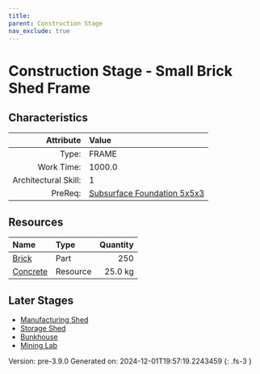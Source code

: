 ```yaml
---
title: 
parent: Construction Stage
nav_exclude: true
---
```

# Construction Stage - Small Brick Shed Frame


## Characteristics

| Attribute      | Value |
|--------:|:------|
|Type:|FRAME|
|Work Time:|1000.0|
|Architectural Skill:|1|
|PreReq:|[Subsurface Foundation 5x5x3](../construction/subsurface-foundation-5x5x3.html)|

## Resources

| Name | Type | Quantity |
|:-----|:-----|-----:|
|[Brick](../part/brick.html)|Part|250|
|[Concrete](../resource/concrete.html)|Resource|25.0 kg|

## Later Stages
- [Manufacturing Shed](../construction/manufacturing-shed.html)
- [Storage Shed](../construction/storage-shed.html)
- [Bunkhouse](../construction/bunkhouse.html)
- [Mining Lab](../construction/mining-lab.html)


Version: pre-3.9.0 Generated on: 2024-12-01T19:57:19.2243459
{: .fs-3 }